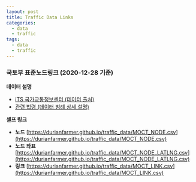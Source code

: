 ```yaml
---
layout: post
title: Traffic Data Links
categories:
  - data
  - traffic
tags:
  - data
  - traffic
---
```

### 국토부 표준노드링크 (2020-12-28 기준)
<!--more-->
**데이터 설명** <br>
- [iTS 국가교통정보센터 (데이터 출처)](https://its.go.kr/nodelink/intro)
- [관련 법령 (데이터 범례 상세 설명)](https://www.law.go.kr/LSW/admRulInfoP.do?admRulSeq=2100000157569)

**셀프 링크**
- **노드** [https://durianfarmer.github.io/traffic_data/MOCT_NODE.csv](https://durianfarmer.github.io/traffic_data/MOCT_NODE.csv)
- **노드 좌표** [https://durianfarmer.github.io/traffic_data/MOCT_NODE_LATLNG.csv](https://durianfarmer.github.io/traffic_data/MOCT_NODE_LATLNG.csv)
- **링크** [https://durianfarmer.github.io/traffic_data/MOCT_LINK.csv](https://durianfarmer.github.io/traffic_data/MOCT_LINK.csv)


